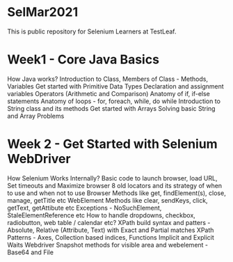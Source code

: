 # SelMar2021
This is public repository for Selenium Learners at TestLeaf.

# Week1 - Core Java Basics 
How Java works?
Introduction to Class, Members of Class - Methods, Variables
Get started with Primitive Data Types
Declaration and assignment variables
Operators (Arithmetic and Comparison)
Anatomy of if, if-else statements
Anatomy of loops - for, foreach, while, do while
Introduction to String class and its methods
Get started with Arrays
Solving basic String and Array Problems

# Week 2 - Get Started with Selenium WebDriver
How Selenium Works Internally?
Basic code to launch browser, load URL, Set timeouts and Maximize browser
8 old locators and its strategy of when to use and when not to use
Browser Methods like get, findElement(s), close, manage, getTitle etc
WebElement Methods like clear, sendKeys, click, getText, getAttibute etc
Exceptions - NoSuchElement, StaleElementReference etc
How to handle dropdowns, checkbox, radiobutton, web table / calendar etc?
XPath build syntax and patters - Absolute, Relative (Attribute, Text) with Exact and Partial matches
XPath Patterns - Axes, Collection based indices, Functions
Implicit and Explicit Waits
Webdriver Snapshot methods for visible area and webelement - Base64 and File
